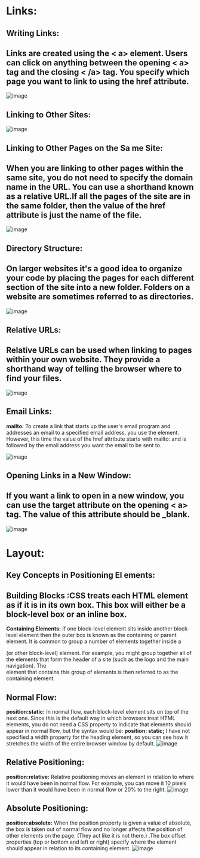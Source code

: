 # Links:
## Writing Links:
## Links are created using the < a> element. Users can click on anything between the opening < a> tag and the closing < /a> tag. You specify which page you want to link to using the href attribute.

![image](https://user-images.githubusercontent.com/79833733/111363368-a0736480-8698-11eb-9092-618e1cec78de.png)

## Linking to Other Sites:
![image](https://user-images.githubusercontent.com/79833733/111366731-8dfb2a00-869c-11eb-8b08-6b6472486958.png)


## Linking to Other Pages on the Sa me Site:
## When you are linking to other pages within the same site, you do not need to specify the domain name in the URL. You can use a shorthand known as a relative URL.If all the pages of the site are in the same folder, then the value of the href attribute is just the name of the file.

![image](https://user-images.githubusercontent.com/79833733/111368660-d1569800-869e-11eb-8a56-58d5c428f1ac.png)

## Directory Structure:
## On larger websites it's a good idea to organize your code by placing the pages for each different section of the site into a new folder. Folders on a website are sometimes referred to as directories.

![image](https://user-images.githubusercontent.com/79833733/111368964-285c6d00-869f-11eb-985b-544ca893c8cf.png)

## Relative URLs:
## Relative URLs can be used when linking to pages within your own website. They provide a shorthand way of telling the browser where to find your files.

![image](https://user-images.githubusercontent.com/79833733/111374261-91df7a00-86a5-11eb-9e3f-ba667233eacb.png)
## Email Links:
**mailto:**  To create a link that starts up the user's email program and addresses an email to a specified email address, you use the <a> element. However, this time the value of the href attribute starts with mailto: and is followed by the email address you want the email to be sent to.
  
  ![image](https://user-images.githubusercontent.com/79833733/111374632-04505a00-86a6-11eb-9cd8-ab389ebe6b61.png)
## Opening Links in a New Window:
## If you want a link to open in a new window, you can use the target attribute on the opening < a> tag. The value of this attribute should be _blank.

![image](https://user-images.githubusercontent.com/79833733/111374940-5e511f80-86a6-11eb-9bac-1d2b582f21c4.png)



# Layout:
## Key Concepts in Positioning El ements:
## Building Blocks :CSS treats each HTML element as if it is in its own box. This box will either be a block-level box or an inline box.


**Containing Elements:** If one block-level element sits inside another block-level element then the outer box is known as the containing or parent element. It is common to group a number of elements together inside a <div> (or other block-level) element. For example, you might group together all of the elements that form the header of a site (such as the logo and the main navigation). The <div> element that contains this group of elements is then referred to as the containing element.
  
  ## Normal Flow:
  **position:static:**  In normal flow, each block-level element sits on top of the next one. Since this is the default way in which browsers treat HTML elements, you do not need a CSS property to indicate that elements should appear in normal flow, but the syntax would be:
**position: static;**
I have not specified a width property for the heading element, so you can see how it stretches the width of the entire browser window by default.
![image](https://user-images.githubusercontent.com/79833733/111378351-614e0f00-86aa-11eb-861b-8572168ab897.png)

## Relative Positioning:
**position:relative:** Relative positioning moves an element in relation to where it would have been in normal flow. For example, you can move it 10 pixels lower than it would have been in normal flow or 20% to the right.
![image](https://user-images.githubusercontent.com/79833733/111378661-cd307780-86aa-11eb-8e57-9b8299e42d80.png)

## Absolute Positioning:
**position:absolute:** When the position property is given a value of absolute, the box is taken out of normal flow and no longer affects the position of other elements on the page. (They act like it is not there.) .The box offset properties (top or bottom and left or right) specify where the element should appear in relation to its containing element.
![image](https://user-images.githubusercontent.com/79833733/111378912-2d271e00-86ab-11eb-9e85-aa0c9171c7db.png)


